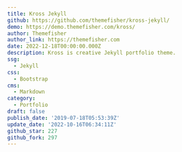 ```yaml
---
title: Kross Jekyll
github: https://github.com/themefisher/kross-jekyll/
demo: https://demo.themefisher.com/kross/
author: Themefisher
author_link: https://themefisher.com
date: 2022-12-18T00:00:00.000Z
description: Kross is creative Jekyll portfolio theme.
ssg:
  - Jekyll
css:
  - Bootstrap
cms:
  - Markdown
category:
  - Portfolio
draft: false
publish_date: '2019-07-18T05:53:39Z'
update_date: '2022-10-16T06:34:11Z'
github_star: 227
github_fork: 297
---
```

